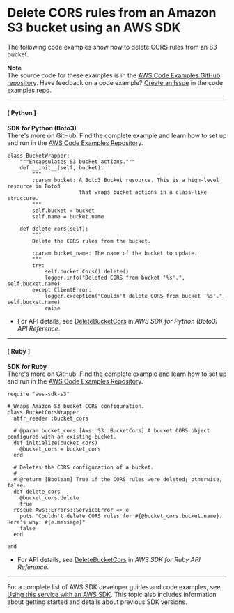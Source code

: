 # Delete CORS rules from an Amazon S3 bucket using an AWS SDK<a name="example_s3_DeleteBucketCors_section"></a>

The following code examples show how to delete CORS rules from an S3 bucket\.

**Note**  
The source code for these examples is in the [AWS Code Examples GitHub repository](https://github.com/awsdocs/aws-doc-sdk-examples)\. Have feedback on a code example? [Create an Issue](https://github.com/awsdocs/aws-doc-sdk-examples/issues/new/choose) in the code examples repo\. 

------
#### [ Python ]

**SDK for Python \(Boto3\)**  
 There's more on GitHub\. Find the complete example and learn how to set up and run in the [AWS Code Examples Repository](https://github.com/awsdocs/aws-doc-sdk-examples/tree/main/python/example_code/s3/s3_basics#code-examples)\. 
  

```
class BucketWrapper:
    """Encapsulates S3 bucket actions."""
    def __init__(self, bucket):
        """
        :param bucket: A Boto3 Bucket resource. This is a high-level resource in Boto3
                       that wraps bucket actions in a class-like structure.
        """
        self.bucket = bucket
        self.name = bucket.name

    def delete_cors(self):
        """
        Delete the CORS rules from the bucket.

        :param bucket_name: The name of the bucket to update.
        """
        try:
            self.bucket.Cors().delete()
            logger.info("Deleted CORS from bucket '%s'.", self.bucket.name)
        except ClientError:
            logger.exception("Couldn't delete CORS from bucket '%s'.", self.bucket.name)
            raise
```
+  For API details, see [DeleteBucketCors](https://docs.aws.amazon.com/goto/boto3/s3-2006-03-01/DeleteBucketCors) in *AWS SDK for Python \(Boto3\) API Reference*\. 

------
#### [ Ruby ]

**SDK for Ruby**  
 There's more on GitHub\. Find the complete example and learn how to set up and run in the [AWS Code Examples Repository](https://github.com/awsdocs/aws-doc-sdk-examples/tree/main/ruby/example_code/s3#code-examples)\. 
  

```
require "aws-sdk-s3"

# Wraps Amazon S3 bucket CORS configuration.
class BucketCorsWrapper
  attr_reader :bucket_cors

  # @param bucket_cors [Aws::S3::BucketCors] A bucket CORS object configured with an existing bucket.
  def initialize(bucket_cors)
    @bucket_cors = bucket_cors
  end

  # Deletes the CORS configuration of a bucket.
  #
  # @return [Boolean] True if the CORS rules were deleted; otherwise, false.
  def delete_cors
    @bucket_cors.delete
    true
  rescue Aws::Errors::ServiceError => e
    puts "Couldn't delete CORS rules for #{@bucket_cors.bucket.name}. Here's why: #{e.message}"
    false
  end

end
```
+  For API details, see [DeleteBucketCors](https://docs.aws.amazon.com/goto/SdkForRubyV3/s3-2006-03-01/DeleteBucketCors) in *AWS SDK for Ruby API Reference*\. 

------

For a complete list of AWS SDK developer guides and code examples, see [Using this service with an AWS SDK](UsingAWSSDK.md#sdk-general-information-section)\. This topic also includes information about getting started and details about previous SDK versions\.
